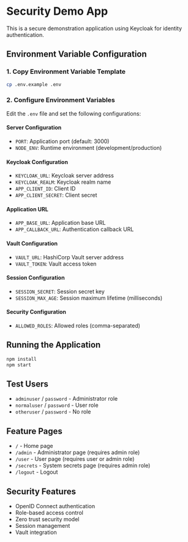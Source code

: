 # Security Demo App

This is a secure demonstration application using Keycloak for identity authentication.

## Environment Variable Configuration

### 1. Copy Environment Variable Template

```bash
cp .env.example .env
```

### 2. Configure Environment Variables

Edit the `.env` file and set the following configurations:

#### Server Configuration
- `PORT`: Application port (default: 3000)
- `NODE_ENV`: Runtime environment (development/production)

#### Keycloak Configuration
- `KEYCLOAK_URL`: Keycloak server address
- `KEYCLOAK_REALM`: Keycloak realm name
- `APP_CLIENT_ID`: Client ID
- `APP_CLIENT_SECRET`: Client secret

#### Application URL
- `APP_BASE_URL`: Application base URL
- `APP_CALLBACK_URL`: Authentication callback URL

#### Vault Configuration
- `VAULT_URL`: HashiCorp Vault server address
- `VAULT_TOKEN`: Vault access token

#### Session Configuration
- `SESSION_SECRET`: Session secret key
- `SESSION_MAX_AGE`: Session maximum lifetime (milliseconds)

#### Security Configuration
- `ALLOWED_ROLES`: Allowed roles (comma-separated)

## Running the Application

```bash
npm install
npm start
```

## Test Users

- `adminuser` / `password` - Administrator role
- `normaluser` / `password` - User role
- `otheruser` / `password` - No role

## Feature Pages

- `/` - Home page
- `/admin` - Administrator page (requires admin role)
- `/user` - User page (requires user or admin role)
- `/secrets` - System secrets page (requires admin role)
- `/logout` - Logout

## Security Features

- OpenID Connect authentication
- Role-based access control
- Zero trust security model
- Session management
- Vault integration 